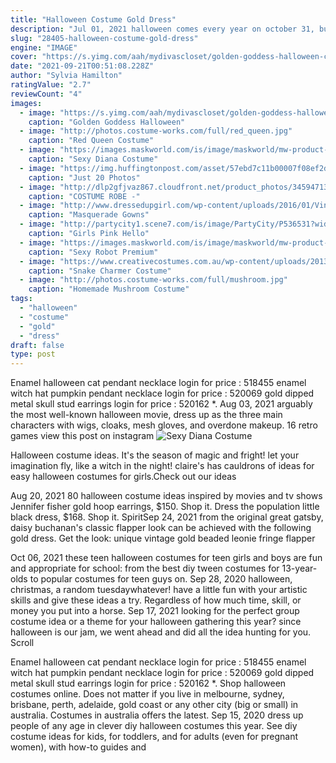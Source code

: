 ```yaml
---
title: "Halloween Costume Gold Dress"
description: "Jul 01, 2021 halloween comes every year on october 31, but it's not every year that you get to wear a pregnant halloween costume when it does. If you're expecting a baby when it's time to dress up,"
slug: "28405-halloween-costume-gold-dress"
engine: "IMAGE"
cover: "https://s.yimg.com/aah/mydivascloset/golden-goddess-halloween-costume-24.jpg"
date: "2021-09-21T00:51:08.228Z"
author: "Sylvia Hamilton"
ratingValue: "2.7"
reviewCount: "4"
images:
  - image: "https://s.yimg.com/aah/mydivascloset/golden-goddess-halloween-costume-24.jpg"
    caption: "Golden Goddess Halloween"
  - image: "http://photos.costume-works.com/full/red_queen.jpg"
    caption: "Red Queen Costume"
  - image: "https://images.maskworld.com/is/image/maskworld/mw-product-zoom/sexy-diana-costume--mw-204013-2.jpg"
    caption: "Sexy Diana Costume"
  - image: "https://img.huffingtonpost.com/asset/57ebd7c11b00007f08ef2d6c.jpeg?ops=scalefit_600_noupscale"
    caption: "Just 20 Photos"
  - image: "http://dlp2gfjvaz867.cloudfront.net/product_photos/34594713/100_8077_original.JPG"
    caption: "COSTUME ROBE -"
  - image: "http://www.dressedupgirl.com/wp-content/uploads/2016/01/Vintage-Masquerade-Gowns.jpg"
    caption: "Masquerade Gowns"
  - image: "http://partycity1.scene7.com/is/image/PartyCity/P536531?wid=400"
    caption: "Girls Pink Hello"
  - image: "https://images.maskworld.com/is/image/maskworld/mw-product-zoom/sexy-robot-premium-edition-costume--mw-206218-2.jpg"
    caption: "Sexy Robot Premium"
  - image: "https://www.creativecostumes.com.au/wp-content/uploads/2013/06/P1030666.jpg"
    caption: "Snake Charmer Costume"
  - image: "http://photos.costume-works.com/full/mushroom.jpg"
    caption: "Homemade Mushroom Costume"
tags:
  - "halloween"
  - "costume"
  - "gold"
  - "dress"
draft: false
type: post
---
```


Enamel halloween cat pendant necklace login for price : 518455 enamel witch hat pumpkin pendant necklace login for price : 520069 gold dipped metal skull stud earrings login for price : 520162 *. Aug 03, 2021 arguably the most well-known halloween movie, dress up as the three main characters with wigs, cloaks, mesh gloves, and overdone makeup. 16 retro games view this post on instagram
![Sexy Diana Costume](https://images.maskworld.com/is/image/maskworld/mw-product-zoom/sexy-diana-costume--mw-204013-2.jpg "Sexy Diana Costume")

Halloween costume ideas. It&#39;s the season of magic and fright! let your imagination fly, like a witch in the night! claire&#39;s has cauldrons of ideas for easy halloween costumes for girls.Check out our ideas
<!--inArticleAds-->

<!--galleryOne-->

Aug 20, 2021 80 halloween costume ideas inspired by movies and tv shows  Jennifer fisher gold hoop earrings, $150. Shop it. Dress the population little black dress, $168. Shop it. SpiritSep 24, 2021 from the original great gatsby, daisy buchanan's classic flapper look can be achieved with the following gold dress. Get the look: unique vintage gold beaded leonie fringe flapper
<!--inArticleAds-->

<!--galleryTwo-->

Oct 06, 2021 these teen halloween costumes for teen girls and boys are fun and appropriate for school: from the best diy tween costumes for 13-year-olds to popular costumes for teen guys on. Sep 28, 2020 halloween, christmas, a random tuesdaywhatever! have a little fun with your artistic skills and give these ideas a try. Regardless of how much time, skill, or money you put into a horse. Sep 17, 2021 looking for the perfect group costume idea or a theme for your halloween gathering this year? since halloween is our jam, we went ahead and did all the idea hunting for you. Scroll
<!--galleryThree-->

Enamel halloween cat pendant necklace login for price : 518455 enamel witch hat pumpkin pendant necklace login for price : 520069 gold dipped metal skull stud earrings login for price : 520162 *. Shop halloween costumes online. Does not matter if you live in melbourne, sydney, brisbane, perth, adelaide, gold coast or any other city (big or small) in australia. Costumes in australia offers the latest. Sep 15, 2020 dress up people of any age in clever diy halloween costumes this year. See diy costume ideas for kids, for toddlers, and for adults (even for pregnant women), with how-to guides and